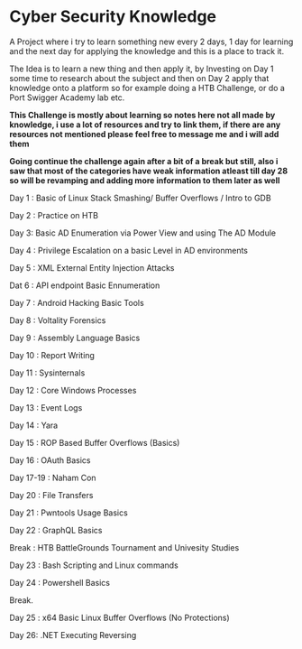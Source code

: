 # Cyber Security Knowledge

A Project where i try to learn something new every 2 days, 1 day for learning and the next day for applying the knowledge and this is a place to track it.

The Idea is to learn a new thing and then apply it, by Investing on Day 1 some time to research about the subject and then on Day 2 apply that knowledge onto a platform so for example doing a HTB Challenge, or do a Port Swigger Academy lab etc.


**This Challenge is mostly about learning so notes here not all made by knowledge, i use a lot of resources and try to link them, if there are any resources not mentioned please feel free to message me and i will add them**

**Going continue the challenge again after a bit of a break but still, also i saw that most of the categories have weak information atleast till day 28 so will be revamping and adding more information to them later as well**

Day 1 : Basic of Linux Stack Smashing/ Buffer Overflows / Intro to GDB

Day 2 : Practice on HTB

Day 3: Basic AD Enumeration via Power View and using The AD Module

Day 4 : Privilege Escalation on a basic Level in AD environments

Day 5 : XML External Entity Injection Attacks

Dat 6 : API endpoint Basic Ennumeration

Day 7 : Android Hacking Basic Tools

Day 8 : Voltality Forensics

Day 9 : Assembly Language Basics

Day 10 : Report Writing

Day 11 : Sysinternals

Day 12 : Core Windows Processes

Day 13 : Event Logs

Day 14 : Yara

Day 15 : ROP Based Buffer Overflows (Basics)

Day 16 : OAuth Basics

Day 17-19 : Naham Con

Day 20 : File Transfers

Day 21 : Pwntools Usage Basics

Day 22 : GraphQL Basics

Break : HTB BattleGrounds Tournament and Univesity Studies

Day 23 : Bash Scripting and Linux commands

Day 24 : Powershell Basics

Break.

Day 25 : x64 Basic Linux Buffer Overflows (No Protections)

Day 26: .NET Executing Reversing


